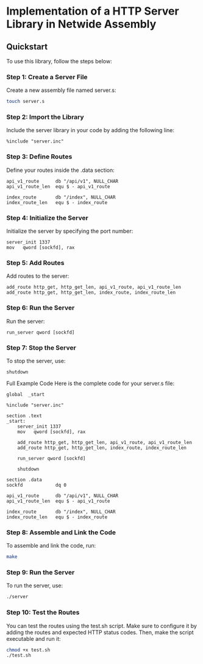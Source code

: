 # Implementation of a HTTP Server Library in Netwide Assembly

## Quickstart
To use this library, follow the steps below:

### Step 1: Create a Server File
Create a new assembly file named server.s:

``` bash
touch server.s
```

### Step 2: Import the Library
Include the server library in your code by adding the following line:

``` assembly
%include "server.inc"
```

### Step 3: Define Routes
Define your routes inside the .data section:

``` assembly
api_v1_route      db "/api/v1", NULL_CHAR
api_v1_route_len  equ $ - api_v1_route

index_route       db "/index", NULL_CHAR
index_route_len   equ $ - index_route
```

### Step 4: Initialize the Server
Initialize the server by specifying the port number:

``` assembly
server_init 1337
mov   qword [sockfd], rax
```

### Step 5: Add Routes
Add routes to the server:

``` assembly
add_route http_get, http_get_len, api_v1_route, api_v1_route_len
add_route http_get, http_get_len, index_route, index_route_len
```

### Step 6: Run the Server
Run the server:

``` assembly
run_server qword [sockfd]
```

### Step 7: Stop the Server
To stop the server, use:

``` assembly
shutdown
```

Full Example Code
Here is the complete code for your server.s file:

``` assembly
global  _start

%include "server.inc"

section .text
_start:
    server_init 1337
    mov   qword [sockfd], rax

    add_route http_get, http_get_len, api_v1_route, api_v1_route_len
    add_route http_get, http_get_len, index_route, index_route_len

    run_server qword [sockfd]

    shutdown

section .data
sockfd            dq 0

api_v1_route      db "/api/v1", NULL_CHAR
api_v1_route_len  equ $ - api_v1_route

index_route       db "/index", NULL_CHAR
index_route_len   equ $ - index_route
``` 

### Step 8: Assemble and Link the Code
To assemble and link the code, run:

``` bash
make
```

### Step 9: Run the Server
To run the server, use:

``` bash
./server
```

### Step 10: Test the Routes
You can test the routes using the test.sh script. Make sure to configure it by adding the routes and expected HTTP status codes. Then, make the script executable and run it:

``` bash
chmod +x test.sh
./test.sh
```
